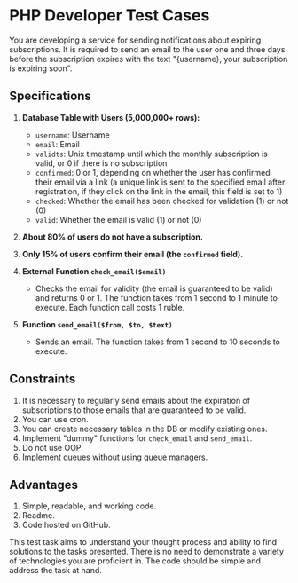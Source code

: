 # PHP Developer Test Cases

You are developing a service for sending notifications about expiring subscriptions. It is required to send an email to the user one and three days before the subscription expires with the text "{username}, your subscription is expiring soon".

## Specifications

1. **Database Table with Users (5,000,000+ rows):**
    - `username`: Username
    - `email`: Email
    - `validts`: Unix timestamp until which the monthly subscription is valid, or 0 if there is no subscription
    - `confirmed`: 0 or 1, depending on whether the user has confirmed their email via a link (a unique link is sent to the specified email after registration, if they click on the link in the email, this field is set to 1)
    - `checked`: Whether the email has been checked for validation (1) or not (0)
    - `valid`: Whether the email is valid (1) or not (0)

2. **About 80% of users do not have a subscription.**

3. **Only 15% of users confirm their email (the `confirmed` field).**

4. **External Function `check_email($email)`**
    - Checks the email for validity (the email is guaranteed to be valid) and returns 0 or 1. The function takes from 1 second to 1 minute to execute. Each function call costs 1 ruble.

5. **Function `send_email($from, $to, $text)`**
    - Sends an email. The function takes from 1 second to 10 seconds to execute.

## Constraints

1. It is necessary to regularly send emails about the expiration of subscriptions to those emails that are guaranteed to be valid.
2. You can use cron.
3. You can create necessary tables in the DB or modify existing ones.
4. Implement "dummy" functions for `check_email` and `send_email`.
5. Do not use OOP.
6. Implement queues without using queue managers.

## Advantages

1. Simple, readable, and working code.
2. Readme.
3. Code hosted on GitHub.

This test task aims to understand your thought process and ability to find solutions to the tasks presented. There is no need to demonstrate a variety of technologies you are proficient in. The code should be simple and address the task at hand.
